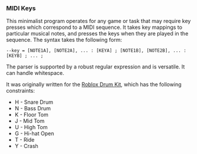 ### MIDI Keys
This minimalist program operates for any game or task that may require key presses which correspond to a MIDI sequence. It takes key mappings to particular musical notes, and presses the keys when they are played in the sequence. The syntax takes the following form:

```
--key = [NOTE1A], [NOTE2A], ... : [KEYA] ; [NOTE1B], [NOTE2B], ... : [KEYB] ; ... ;
```

The parser is supported by a robust regular expression and is versatile. It can handle whitespace.

It was originally written for the [Roblox Drum Kit](https://www.roblox.com/catalog/33866728/Drum-Kit), which has the following constraints:
- H - Snare Drum
- N - Bass Drum
- K - Floor Tom
- J - Mid Tom
- U - High Tom
- G - Hi-hat Open
- T - Ride
- Y - Crash
